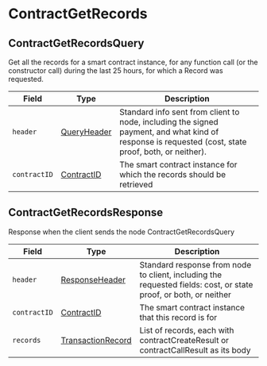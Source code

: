 # ContractGetRecords

## ContractGetRecordsQuery

Get all the records for a smart contract instance, for any function call (or the constructor call) during the last 25 hours, for which a Record was requested.

| Field        | Type                                           | Description                                                                                                                                                                            |
| ------------ | ---------------------------------------------- | -------------------------------------------------------------------------------------------------------------------------------------------------------------------------------------- |
| `header`     | [QueryHeader](../miscellaneous/queryheader.md) | Standard info sent from client to node, including the signed payment, and what kind of response is requested (cost, state proof, both, or neither). |
| `contractID` | [ContractID](../basic-types/contractid.md)     | The smart contract instance for which the records should be retrieved                                                                                                                  |

## ContractGetRecordsResponse

Response when the client sends the node ContractGetRecordsQuery

| Field        | Type                                                       | Description                                                                                                                      |
| ------------ | ---------------------------------------------------------- | -------------------------------------------------------------------------------------------------------------------------------- |
| `header`     | [ResponseHeader](../miscellaneous/responseheader.md)       | Standard response from node to client, including the requested fields: cost, or state proof, or both, or neither |
| `contractID` | [ContractID](../basic-types/contractid.md)                 | The smart contract instance that this record is for                                                                              |
| `records`    | [TransactionRecord](../miscellaneous/transactionrecord.md) | List of records, each with contractCreateResult or contractCallResult as its body                                                |
